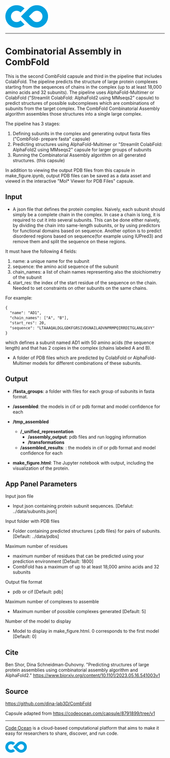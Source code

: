 [![Code Ocean Logo](images/CO_logo_135x72.png)](http://codeocean.com/product)

<hr>

# Combinatorial Assembly in CombFold

This is the second CombFold capsule and third in the pipeline that includes ColabFold.  The pipeline predicts the structure of large protein complexes starting from the sequences of chains in the complex (up to at least 18,000 amino acids and 32 subunits). The pipeline uses AlphaFold-Multimer or ColabFold ("Streamlit ColabFold: AlphaFold2 using MMseqs2" capsule) to predict structures of possible subcomplexes which are combinations of subunits from the target complex. The CombFold Combinatorial Assembly algorithm assembles those structures into a single large complex.

The pipeline has 3 stages:

1. Defining subunits in the complex and generating output fasta files ("CombFold- prepare fasta" capsule)
2. Predicting structures using AlphaFold-Multimer or "Streamlit ColabFold: AlphaFold2 using MMseqs2" capsule for larger groups of subunits 
3. Running the Combinatorial Assembly algorithm on all generated structures. (this capsule)

In addition to viewing the output PDB files from this capsule in make_figure.ipynb, output PDB files can be saved as a data asset and viewed in the interactive "Mol* Viewer for PDB Files" capsule. 

## Input

- A json file that defines the protein complex.  Naively, each subunit should simply be a complete chain in the complex. In case a chain is long, it is required to cut it into several subunits. This can be done either naively, by dividing the chain into same-length subunits, or by using predictors for functional domains based on sequence. Another option is to predict disordered regions based on sequence(for example using IUPred3) and remove them and split the sequence on these regions.

It must have the following 4 fields:

1. name: a unique name for the subunit
2. sequence: the amino acid sequence of the subunit
3. chain_names: a list of chain names representing also the stoichiometry of the subunit
4. start_res: the index of the start residue of the sequence on the chain. Needed to set constraints on other subunits on the same chains.

For example:

```
{
  "name": "AD1",
  "chain_names": ["A", "B"],
  "start_res": 20,
  "sequence": "LTAAAQALDGLGDKFGRSIVDGNAILADVNPRMPQIRRDITGLANLGEVY"
}
```

which defines a subunit named AD1 with 50 amino acids (the sequence length) and that has 2 copies in the complex (chains labeled A and B).

- A folder of PDB files which are predicted by ColabFold or AlphaFold-Multimer models for different combinations of these subunits.

## Output

- **/fasta_groups**: a folder with files for each group of subunits in fasta format.

- **/assembled**: the models in cif or pdb format and model confidence for each

- **/tmp_assembled**
  - **/_unified_representation**
    - **/assembly_output**: pdb files and run logging information
    - **/transformations**
  - **/assembled_results**: : the models in cif or pdb format and model confidence for each


- **make_figure.html**: The Jupyter notebook with output, including the visualization of the protein. 


## App Panel Parameters

Input json file
- Input json containing protein subunit sequences. [Defalut: ../data/subunits.json]

Input folder with PDB files
- Folder containing predicted structures (.pdb files) for pairs of subunits. [Default: ../data/pdbs]

Maximum number of residues
- maximum number of residues that can be predicted using your prediction environment [Default: 1800]
- CombFold has a maximum of up to at least 18,000 amino acids and 32 subunits

Output file format
- pdb or cif [Default: pdb]

Maximum number of complexes to assemble 
- Maximum number of possible complexes generated [Default: 5]

Number of the model to display 
- Model to display in make_figure.html. 0 corresponds to the first model [Default: 0]


## Cite

Ben Shor, Dina Schneidman-Duhovny. "Predicting structures of large protein assemblies using combinatorial assembly algorithm and AlphaFold2."
https://www.biorxiv.org/content/10.1101/2023.05.16.541003v1

## Source

https://github.com/dina-lab3D/CombFold

Capsule adapted from https://codeocean.com/capsule/8791899/tree/v1

<hr>

[Code Ocean](https://codeocean.com/) is a cloud-based computational platform that aims to make it easy for researchers to share, discover, and run code.<br /><br />
[![Code Ocean Logo](images/CO_logo_68x36.png)](https://www.codeocean.com)